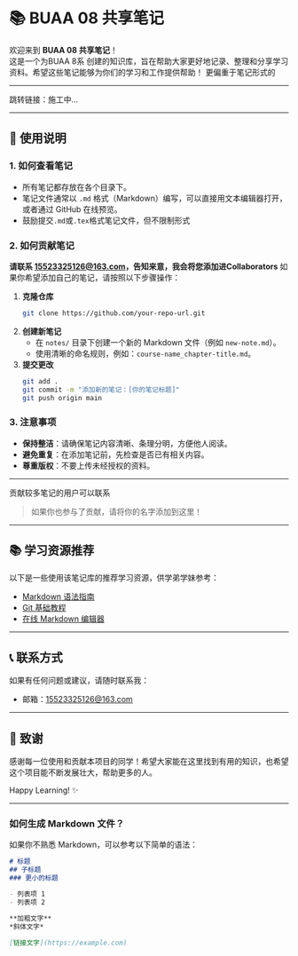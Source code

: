# 📚 BUAA 08 共享笔记

欢迎来到 **BUAA 08 共享笔记**！  
这是一个为BUAA 8系 创建的知识库，旨在帮助大家更好地记录、整理和分享学习资料。希望这些笔记能够为你们的学习和工作提供帮助！
更偏重于笔记形式的

---

跳转链接：施工中...

---

## 🎯 使用说明

### 1. 如何查看笔记
- 所有笔记都存放在各个目录下。
- 笔记文件通常以 `.md` 格式（Markdown）编写，可以直接用文本编辑器打开，或者通过 GitHub 在线预览。
- 鼓励提交`.md`或`.tex`格式笔记文件，但不限制形式

### 2. 如何贡献笔记
**请联系 15523325126@163.com，告知来意，我会将您添加进Collaborators**
如果你希望添加自己的笔记，请按照以下步骤操作：
1. **克隆仓库**  
   ```bash
   git clone https://github.com/your-repo-url.git
   ```
2. **创建新笔记**  
   - 在 `notes/` 目录下创建一个新的 Markdown 文件（例如 `new-note.md`）。
   - 使用清晰的命名规则，例如：`course-name_chapter-title.md`。
3. **提交更改**  
   ```bash
   git add .
   git commit -m "添加新的笔记：[你的笔记标题]"
   git push origin main
   ```

### 3. 注意事项
- **保持整洁**：请确保笔记内容清晰、条理分明，方便他人阅读。
- **避免重复**：在添加笔记前，先检查是否已有相关内容。
- **尊重版权**：不要上传未经授权的资料。

---

贡献较多笔记的用户可以联系

> 如果你也参与了贡献，请将你的名字添加到这里！

---

## 📚 学习资源推荐
以下是一些使用该笔记库的推荐学习资源，供学弟学妹参考：
- [Markdown 语法指南](https://www.markdownguide.org/)
- [Git 基础教程](https://git-scm.com/doc)
- [在线 Markdown 编辑器](https://dillinger.io/)

---

## 📞 联系方式
如果有任何问题或建议，请随时联系我：
- 邮箱：15523325126@163.com

---

## 🌟 致谢
感谢每一位使用和贡献本项目的同学！希望大家能在这里找到有用的知识，也希望这个项目能不断发展壮大，帮助更多的人。

Happy Learning! ✨

---

### **如何生成 Markdown 文件？**
如果你不熟悉 Markdown，可以参考以下简单的语法：
```markdown
# 标题
## 子标题
### 更小的标题

- 列表项 1
- 列表项 2

**加粗文字**  
*斜体文字*

[链接文字](https://example.com)
